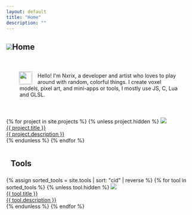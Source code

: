 ```yaml
---
layout: default
title: "Home"
description: ""
---
```


<canvas id="canvas" class="canvas_full2 pixelated" width="256" height="64"></canvas>

<h2><img src="./img/icons/home-0.png" class="pixelated h2-icon">Home</h2>
<div style="padding:36px;border-radius:12px;outline:1px solid var(--md-sys-color-outline-variant);">
  <img draggable="false" src="./img/icons/skin-2.png" class="pixelated" width="36" style="display:block;margin-left:-2px;margin-bottom:-50px;">
  <img draggable="false" src="./img/icons/skin-1.png" class="pixelated" width="32" style="float:left;border-radius:4px;margin:16px 16px 0 0;">
  <p style="margin:0;">
    <br>
    Hello! I'm Nxrix, a developer and artist who loves to play around with random, colorful things. I create voxel models, pixel art, and mini-apps or tools, I mostly use JS, C, Lua and GLSL.
  </p>
</div>

<br>

<div class="cart_set">
  {% for project in site.projects %}
  {% unless project.hidden %}
  <a href="{{ project.rdurl | default: project.url }}" class="cart">
    <img class="pixelated" src="./img/carts/{{ project.image }}">
    <div class="content">
      <div class="title">{{ project.title }}</div>
      <div class="description">{{ project.description }}</div>
    </div>
  </a>
  {% endunless %}
  {% endfor %}
</div>

<br>
<h2 style="margin:24px 12px">Tools</h2>

<div class="cart_set">
  {% assign sorted_tools = site.tools | sort: "cid" | reverse %}
  {% for tool in sorted_tools %}
    {% unless tool.hidden %}
      <a href="{{ tool.rdurl | default: tool.url }}" class="cart">
        <img {% unless tool.pixelated == false %}class="pixelated"{% endunless %} src="./img/carts/{{ tool.image }}">
        <div class="content">
          <div class="title">{{ tool.title }}</div>
          <div class="description">{{ tool.description }}</div>
        </div>
      </a>
    {% endunless %}
  {% endfor %}
</div>

<script>
const  width = 128;
const height = 32;
</script>
<script src="./js/three.min.js?{{site.time|date:'%s%N'}}"></script>
<script src="./js/px8_raw.js?{{site.time|date:'%s%N'}}"></script>
<script src="./js/events.js?{{site.time|date:'%s%N'}}"></script>
<script>
const context = canvas.getContext("webgl",{ antialias: false, preserveDrawingBuffer: true });

const renderer = new THREE.WebGLRenderer({canvas:canvas,context:context});
renderer.setPixelRatio(Math.min(window.devicePixelRatio,1));
renderer.outputColorSpace  = THREE.LinearSRGBColorSpace;

const cam = new THREE.PerspectiveCamera(90,2,0.125,256);
const scene = new THREE.Scene();
cam.position.set(0,0,0);
cam.lookAt(0,0,1);

const buffer_texture = new THREE.DataTexture(buffer,width,height,THREE.AlphaFormat,THREE.UnsignedByteType);

const data_pal = new Uint8Array(32*4);
for (let i=0;i<32;i++) {
  const c = palette[i&31];
  const n = i*4;
  data_pal[n  ] = c[0];
  data_pal[n+1] = c[1];
  data_pal[n+2] = c[2];
  data_pal[n+3] = 255;
}
const palette_texture = new THREE.DataTexture(data_pal,32,1,THREE.RGBAFormat,THREE.UnsignedByteType);
palette_texture.needsUpdate = true;

const plane = new THREE.Mesh(new THREE.PlaneGeometry(30, 15),new THREE.ShaderMaterial({
  uniforms: {
    uPalette: { value: palette_texture },
    uBuffer: { value: buffer_texture },
  },
  vertexShader: `
    varying vec2 vU;
    void main() {
      vU = uv;
      gl_Position = projectionMatrix * modelViewMatrix * vec4(position, 1.0);
    }`,
  fragmentShader: `
    uniform sampler2D uPalette;
    uniform sampler2D uBuffer;
    varying vec2 vU;
    
    void main() {
      vec3 c = texture2D(uPalette,vec2(texture2D(uBuffer,vU*vec2(1,-1)+vec2(0,1)).a*8.0,0)).rgb;
      gl_FragColor = vec4(c,1.0);
    }`,
}));

plane.rotation.y = -Math.PI;
plane.position.z = 7.5;
scene.add(plane);

/*class srnd {
  static d = 0xFFFFFFFF;
  static u = 1664525;
  static a = 1013904223;
  gen(s) {
    return ((s*srnd.u+srnd.a)%srnd.d)/srnd.d;
  }
}*/

/*class srnd {
  lcg(seed) {
    const a = 1664525;
    const c = 1013904223;
    const m = Math.pow(2,32);
    return (seed*a+c)%m;
  }
  gen(n) {
    return this.lcg(n)%33;
  }
}*/

/*class srnd {
  gen(n) {
    let hash = 0;
    for (let i = 0; i < n.toString().length; i++) {
      hash = (hash << 5) - hash + n.toString().charCodeAt(i);
      hash |= 0;
    }
    return Math.abs(hash)&0xffff;
  }
}*/

const srnd = (n) => {
  const a = 1664525;
  const c = 1013904223;
  n = n|0;
  n = (a*n+c)&0xFFFFFFFF;
  return (n>>>16)&0xFFFF;
}

class frnd {
  fh(n,f=2) {
    return (n^(n%2)^(n%3)^(n%5)^(n%7)^(n%11)^(n%13)^(n%17)^(n%19)^(n%27)^(n%29))%f/(f-1);
  }
  gen(n) {
    return this.fh(n,32);
  }
}

const leap_year = (year) => {
  return (year%4==0&&year%100!=0)||(year%400==0);
  //return (year%4==0);
}
  
const find_event = (input) => {
  const date = (input instanceof Date)?input:new Date(input);
  const year = date.getFullYear();
  const month = date.getMonth()+1;
  const day = date.getDate();
  const e = events[month]||[];
  for (const event of e) {
    let eday = event.day;
    if (event.solar&&leap_year(year+event.offset)) eday-=1;
    if (day==eday) {
      return event;
    }
  }
  return null;
}

const palsh = [
    0,24, 1, 2,20, 4, 5, 6, 4, 8, 9,10,16,12,13,11,20,16,17,18, 0,20,21,22,20,24,25,26, 9,28,15,27,
   20, 1, 2, 3, 4, 5, 6, 7, 8, 9,10,11,12,13,14,15,16,17,18,19,20,21,22,23,24,25,26,27,28,29,30,31
];

//---1632640020000---//
const k = new Date("2021-09-26T10:37:00.000+03:30");

let t = 0;
let update = () => {
  cls();
  const now = new Date(new Date().getTime());
  const e = find_event(now);
  const diff = new Date(now-k);
  const n = Math.floor(diff.getTime()/1000);
  const str1 = Math.floor(n/(60*60*24)).toString();
  const str2 = [diff.getUTCHours(),diff.getUTCMinutes(),diff.getUTCSeconds()].map(n=>n.toString().padStart(2,"0")).join(":");
  const w = e!==null?parseInt(e.icon.substr(0,1)):0;
  const strl2 = str1.length+w/4+1/2+str2.length;
  const str2p = w+str1.length*4+3;

  const rn = srnd(n);
  let c1 = palsh[rn&31];
  let c2 = palsh[(rn&31)+32];

  if (e!=null) {
    if (Array.isArray(e.c)) {
      c1 = palsh[e.c[rn%e.c.length]&31];
      c2 = palsh[(e.c[rn%e.c.length]&31)+32];
    } else {
      c1 = palsh[e.c&31];
      c2 = palsh[(e.c&31)+32];
    }
  }

  fillp(rn,c2);
  rectfill(0,0,width-1,height-1,c1);
  fillp();

  for (let i=0;i<4*strl2+8;i++) {
    for (let j=0;j<12;j++) {
      let v = 3;
      if ((i==1||j==1||i==strl2*4+6||j==10)&&(i>0)&&(j>0)&&(i<strl2*4+7)&&(j<11)) {
        v = (Math.abs(i-(4*strl2+6)/2)^Math.abs(j-5.5))+n*4+t/4;
      }
      pset(i+width2-4-strl2*2,j+height2-6,v);
    }
  }

  if (e!=null) {
    sspr(e.icon,17+width2-2*strl2,height2-3,w,6);
  }

  [
    [-1,-1],
    [ 0,-1],
    [ 1,-1],
    [-1, 0],
    [ 1, 0],
    [-1, 1],
    [ 0, 1],
    [ 1, 1]
  ].forEach(([x,y],i) => {
    print(str1,      width2-2*strl2+x,height2-2+y,i<3?20:0);
    print(str2,str2p+width2-2*strl2+x,height2-2+y,i<3?20:0);
  });

  print(str1,width2-2*strl2,height2-2,3);
  print(str2,str2p+width2-2*strl2,height2-2,3);

  /*const oldb = buffer;
  const pget2 = (x,y) => {
    x = x&widthm1;
    y = y&heightm1;
    return oldb[x+y*width];
  }
  for (let i=0;i<width;i++) {
    for (let j=0;j<height;j++) {
      pset(i,j,pget2(i+rnd.gen(n*width+j+t),j));
    }
  }*/

  buffer_texture.needsUpdate = true;
  renderer.render(scene,cam);
  t++;
  requestAnimationFrame(update);
}
update();
</script>
